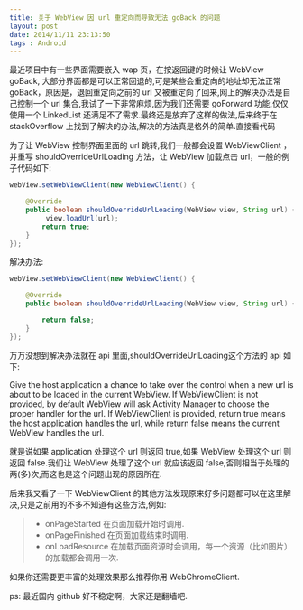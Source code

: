 ```yaml
---
title: 关于 WebView 因 url 重定向而导致无法 goBack 的问题
layout: post
date: 2014/11/11 23:13:50
tags : Android
---
```


最近项目中有一些界面需要嵌入 wap 页，在按返回键的时候让 WebView goBack, 大部分界面都是可以正常回退的,可是某些会重定向的地址却无法正常 goBack，原因是，退回重定向之前的 url 又被重定向了回来,网上的解决办法是自己控制一个 url 集合,我试了一下非常麻烦,因为我们还需要 goForward 功能,仅仅使用一个 LinkedList 还满足不了需求.最终还是放弃了这样的做法,后来终于在 stackOverflow 上找到了解决的办法,解决的方法真是格外的简单.直接看代码

为了让 WebView 控制界面里面的 url 跳转,我们一般都会设置 WebViewClient ，并重写 shouldOverrideUrlLoading 方法，让 WebView 加载点击 url，一般的例子代码如下:

```java
webView.setWebViewClient(new WebViewClient() {

	@Override
	public boolean shouldOverrideUrlLoading(WebView view, String url) {
		 view.loadUrl(url);
		return true;
	}
});
```

解决办法:

```java
webView.setWebViewClient(new WebViewClient() {

	@Override
	public boolean shouldOverrideUrlLoading(WebView view, String url) {

		return false;
	}
});
```

万万没想到解决办法就在 api 里面,shouldOverrideUrlLoading这个方法的 api 如下:

Give the host application a chance to take over the control when a new url is about to be loaded in the current WebView. If WebViewClient is not provided, by default WebView will ask Activity Manager to choose the proper handler for the url. If WebViewClient is provided, return true means the host application handles the url, while return false means the current WebView handles the url.

就是说如果 application 处理这个 url 则返回 true,如果 WebView 处理这个 url 则返回 false.我们让 WebView 处理了这个 url 就应该返回 false,否则相当于处理的两(多)次,而这也是这个问题出现的原因所在.

后来我又看了一下 WebViewClient 的其他方法发现原来好多问题都可以在这里解决,只是之前用的不多不知道有这些方法,例如:

> * onPageStarted 在页面加载开始时调用.
> * onPageFinished 在页面加载结束时调用.
> * onLoadResource 在加载页面资源时会调用，每一个资源（比如图片）的加载都会调用一次.

如果你还需要更丰富的处理效果那么推荐你用 WebChromeClient.


ps: 最近国内 github 好不稳定啊，大家还是翻墙吧.
